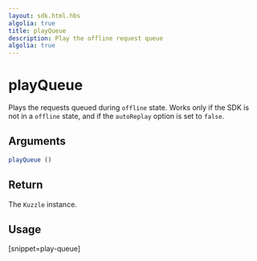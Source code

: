 ```yaml
---
layout: sdk.html.hbs
algolia: true
title: playQueue
description: Play the offline request queue
algolia: true
---
```


# playQueue

Plays the requests queued during `offline` state.
Works only if the SDK is not in a `offline` state, and if the `autoReplay` option is set to `false`.

## Arguments

```javascript
playQueue ()
```

## Return

The `Kuzzle` instance.

## Usage

[snippet=play-queue]
